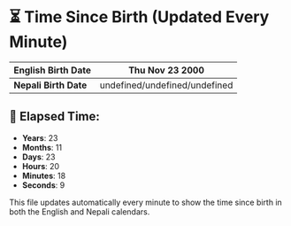 # ⏳ Time Since Birth (Updated Every Minute)

| **English Birth Date** | Thu Nov 23 2000 |
|------------------------|-------------------------------------|
| **Nepali Birth Date**  | undefined/undefined/undefined                  |

## 📅 Elapsed Time:

- **Years**: 23
- **Months**: 11
- **Days**: 23
- **Hours**: 20
- **Minutes**: 18
- **Seconds**: 9

This file updates automatically every minute to show the time since birth in both the English and Nepali calendars.